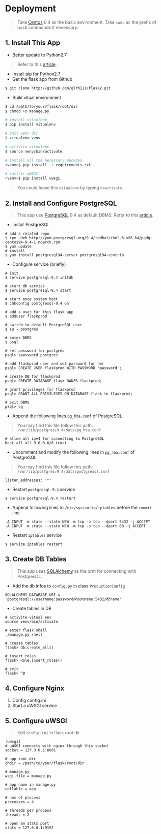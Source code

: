 # Deployment
> Take [Centos](https://www.centos.org/) 6.4 as the basic environment.
> Take `sudo` as the prefix of bash commands if necessary.

## 1. Install This App
* Better update to Python2.7

> Refer to this [article](http://yijiebuyi.com/blog/108ae6186bb00cc708bc54f02adec277.html).

* Install [pip](https://pip.pypa.io/en/stable/) for Python2.7
* Get the flask app from Github

```bash
$ git clone http://github.com/glrh111/flask2.git
```

* Build vitual environment
```bash
$ cd /path/to/your/flask/root/dir
$ chmod +x manage.py

# install vitualenv
$ pip install vitualenv

# init venv dir
$ vitualenv venv

# activite vitualenv
$ source venv/bin/activate

# install all the necessary packges
<venv>$ pip install -r requirements.txt

# install uWSGI
<venv>$ pip install uwsgi
```

> You could leave this `vitualenv` by typing `deactivate`.

## 2. Install and Configure PostgreSQL

> This app use [PostgreSQL](https://www.postgresql.org/) 9.4 as default DBMS.
> Refer to this [article](http://blog.csdn.net/shanzhizi/article/details/46484481).

* Install PostgreSQL

```
# add a related repo
$ rpm -Uvh http://yum.postgresql.org/9.4/redhat/rhel-6-x86_64/pgdg-centos94-9.4-1.noarch.rpm
$ yum update
# install
$ yum install postgresql94-server postgresql94-contrib
```

* Configure service (briefly)

```
# init
$ service postgresql-9.4 initdb

# start db service
$ service postgresql-9.4 start

# start once system boot
$ chkconfig postgresql-9.4 on

# add a user for this flask app
$ adduser flaskprod

# switch to default PostgreSQL user
$ su - postgres

# enter DBMS
$ psql

# set password for postgres
psql> \password postgres

# add flaskprod user and set password for her
psql> CREATE USER flaskprod WITH PASSWORD 'password';

# create DB for flaskprod
psql> CREATE DATABASE flask OWNER flaskprod;

# grant privileges for flaskprod
psql> GRANT ALL PRIVILEGES ON DATABASE flask to flaskprod;

# exit DBMS
psql> \q
```

* Append the following lines `pg_hba.conf` of PostgreSQL

> You may find this file follow this path: `/var/lib/postgres/9.4/data/pg_hba.conf`

```
# allow all ipv4 for connecting to PostgreSQL
host all all 0.0.0.0/0 trust
```

* Uncomment and modify the following lines in `pg_hba.conf` of PostgreSQL

> You may find this file follow this path: `/var/lib/postgres/9.4/data/postgresql.conf`

```
listen_addresses: '*'
```

* Restart `postgresql-9.4` service

```
$ service postgresql-9.4 restart
```

* Append following lines to `/etc/sysconfig/iptables` before the `commit` line

```
-A INPUT -m state --state NEW -m tcp -p tcp --dport 5432 -j ACCEPT
-A INPUT -m state --state NEW -m tcp -p tcp --dport 80 -j ACCEPT
```

* Restart `iptables` service

```
$ service iptables restart
```

## 3. Create DB Tables

> This app uses [SQLAlchemy](http://www.sqlalchemy.org/) as the orm for connecting with PostgresQL.

* Add the db infos to `config.py` in class `ProductionConfig`

```
SQLALCHEMY_DATABASE_URI = 'postgresql://username:password@hostname:5432/dbname'
```

* Create tables in DB

```
# activite vitual env
source venv/bin/activate

# enter flask shell
./manage.py shell

# create tables
flask> db.create_all()

# insert roles
flask> Role.insert_roles()

# exit
flask> ^D
```

## 4. Configure Nginx
1. Config config.ini
2. Start a uWSGI service

## 5. Configure uWSGI

> Edit `config.ini` in flask root dir

```
[uwsgi]
# uWSGI connects with nginx through this socket 
socket = 127.0.0.1:8001

# app root dir
chdir = /path/to/your/flask/root/dir

# manage.py
wsgi-file = manage.py

# app name in manage.py
callable = app

# nos of process
processes = 4

# threads per process
threads = 2

# open an stats port
stats = 127.0.0.1:9192
```
